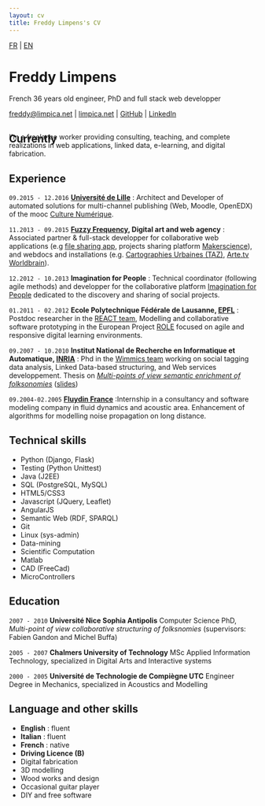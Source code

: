 ```yaml
---
layout: cv
title: Freddy Limpens's CV
---
```


<div id="lang">
<a class="unselected" href="../fr/">FR</a> | <a class="selected" href="../en/">EN</a>
</div>   
    
# Freddy Limpens
French 36 years old engineer, PhD and full stack web developper 

<div id="webaddress">
<i class="fa fa-envelope"></i> <a href="mailto:freddy@limpica.net">freddy@limpica.net</a>
|
<i class="fa fa-home"></i> <a href="http://limpica.net">limpica.net</a>
|
<i class="fa fa-github"></i> <a href="http://github.com/freddylimpens">GitHub</a>
|
<i class="fa fa-linkedin"></i> <a href="https://fr.linkedin.com/in/freddylimpens">LinkedIn</a>
</div>

## Currently

<p style="margin-top:-42px">I'm a freelance worker providing consulting, teaching, and complete realizations in web applications, linked data, e-learning, and digital fabrication.</p>


## Experience

`09.2015 - 12.2016`
__[Université de Lille](http://univ-lille3.fr/)__ : Architect and Developer of automated solutions for multi-channel publishing (Web, Moodle, OpenEDX) of the mooc [Culture Numérique](http://culturenumerique.univ-lille3.fr/).

`11.2013 - 09.2015`
__[Fuzzy Frequency](http://fuzzyfrequency.com/), Digital art and web agency__ : Associated partner & full-stack developper for collaborative web applications (e.g [file sharing app](http://fuzzyfrequency.com/#/outil-de-partage-de-fichiers-collaboratif/), projects sharing platform [Makerscience](http://makerscience.fr/)), and webdocs and installations (e.g. [Cartographies Urbaines (TAZ)](http://fuzzyfrequency.com/#/cartographies-taz-koan/), [Arte.tv Worldbrain](http://worldbrain.arte.tv/)).

`12.2012 - 10.2013`
__Imagination for People__ : Technical coordinator (following agile methods) and developper for the collaborative platform [Imagination for People](http://imaginationforpeople.org) dedicated to the discovery and sharing of social projects.

`01.2011 - 02.2012`
__Ecole Polytechnique Fédérale de Lausanne, [EPFL](http://epfl.ch/)__ : Postdoc researcher in the [REACT team](http://react.epfl.ch/), Modelling and collaborative software prototyping in the European Project [ROLE](http://role-project.archiv.zsi.at/) focused on agile and responsive digital learning environments.

`09.2007 - 10.2010`
__Institut National de Recherche en Informatique et Automatique, [INRIA](https://www.inria.fr/)__ : Phd in the [Wimmics team](http://wimmics.inria.fr/) working on social tagging data analysis, Linked Data-based structuring, and Web services developpement. Thesis on [_Multi-points of view semantic enrichment of folksonomies_](https://tel.archives-ouvertes.fr/tel-00530714)  ([slides](https://www.slideshare.net/Freddy.Limpens/phd-defense-multipoints-of-view-semantic-enrichment-of-folksonomies))

`09.2004-02.2005`
__[Fluydin France](http://www.fluidyn.com)__ :Internship in a consultancy and software modeling company in fluid dynamics and acoustic area. Enhancement of algorithms for modelling noise propagation on long distance.

## Technical skills

* Python (Django, Flask)
* Testing (Python Unittest)
* Java (J2EE)
* SQL (PostgreSQL, MySQL)
* HTML5/CSS3
* Javascript (JQuery, Leaflet)
* AngularJS 
* Semantic Web (RDF, SPARQL)
* Git
* Linux (sys-admin)
* Data-mining
* Scientific Computation
* Matlab
* CAD (FreeCad)
* MicroControllers

<!--
## Teaching

`2015 - 2016`
__Université de Lille__ Responsible for 2 classes : *Database Introduction and Data journalism* and *Web development and CMS*

`2012`
__Les Petits Débrouillards__ One of the main french popular science NGO; tutoring for several workshops about Astronomy, Chemistry, and Physics.

`2010`
__Université Nice Sophia Antipolis__ Laboraty for a *Web 2.0 Technology* class

-->

## Education

`2007 - 2010`
__Université Nice Sophia Antipolis__ Computer Science PhD, *Multi-point of view collaborative structuring of folksnomies* (supervisors: Fabien Gandon and Michel Buffa)

`2005 - 2007`
__Chalmers University of Technology__ MSc Applied Information Technology, specialized in Digital Arts and Interactive systems

`2000 - 2005`
__Université de Technologie de Compiègne UTC__ Engineer Degree in Mechanics, specialized in Acoustics and Modelling

## Language and other skills

* **English** : fluent
* **Italian** : fluent
* **French** : native
* **Driving Licence (B)**
* Digital fabrication
* 3D modelling
* Wood works and design
* Occasional guitar player
* DIY and free software



<!-- ## Projects

### commons

I was member of the board of managers of one of the first coworking place in Lille, La Coroutine, for 2 years (2013-2015). This self-financed place is considered a common since it is run by the community of its users and is open to any kind of contribution. This is also where I got the chance to contribute to other commons-like projects on social projects cartography (http://imaginationforpeople.org/, http://encommuns.org) or the development of a community of hackers and DIYers in Lille (http://lille-makers.org)

### scientific mediation

As a teacher and science and philosophy , I love transmitting

### datarea

I entered Imperial College's [Summer Data Challenge](https://www.imperial.ac.uk/data-science/education/summer-data-challenge/) competition, where entrants analysed a given dataset and then proposed a startup idea based on their results. I developed a modelling technique to select housing areas for investment and was awarded third place: £2,000 and startup support from Imperial Create Lab. My entry can be seen at [blm.io/datarea](http://blm.io/datarea) and the code is shared on my github account. 
-->

<!--
## Links 

* <i class="fa fa-envelope"></i> <a href="mailto:freddy@limpica.net">freddy@limpica.net</a><br />
* <i class="fa fa-home"></i> <a href="http://limpica.net/fdy">limpica.net/fdy</a><br />
* <i class="fa fa-file-pdf-o"></i> <a href="http://limpica.net/fdy/cv/en/freddy_limpens.cv.en.pdf">PDF version</a>


### Footer

Last updated: May 2013 -->
